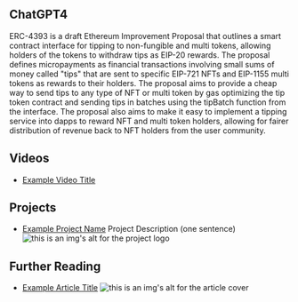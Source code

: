 ## ChatGPT4

ERC-4393 is a draft Ethereum Improvement Proposal that outlines a smart contract interface for tipping to non-fungible and multi tokens, allowing holders of the tokens to withdraw tips as EIP-20 rewards. The proposal defines micropayments as financial transactions involving small sums of money called "tips" that are sent to specific EIP-721 NFTs and EIP-1155 multi tokens as rewards to their holders. The proposal aims to provide a cheap way to send tips to any type of NFT or multi token by gas optimizing the tip token contract and sending tips in batches using the tipBatch function from the interface. The proposal also aims to make it easy to implement a tipping service into dapps to reward NFT and multi token holders, allowing for fairer distribution of revenue back to NFT holders from the user community.

## Videos

- [Example Video Title](https://www.youtube.com/watch?v=TDGq4aeevgY)

## Projects

- [Example Project Name](https://xxxx.xxx/xxxxx) Project Description (one sentence) ![this is an img's alt for the project logo](https://xxxx.xxx/project-logo.xxx)

## Further Reading

- [Example Article Title](https://xxxx.xxx/xxxxx) ![this is an img's alt for the article cover](https://xxxx.xxx/article-cover.xxx)
